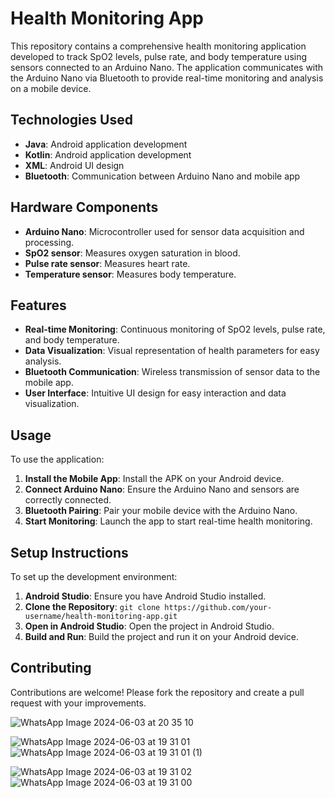 
# Health Monitoring App

This repository contains a comprehensive health monitoring application developed to track SpO2 levels, pulse rate, and body temperature using sensors connected to an Arduino Nano. The application communicates with the Arduino Nano via Bluetooth to provide real-time monitoring and analysis on a mobile device.

## Technologies Used

- **Java**: Android application development
- **Kotlin**: Android application development
- **XML**: Android UI design
- **Bluetooth**: Communication between Arduino Nano and mobile app

## Hardware Components

- **Arduino Nano**: Microcontroller used for sensor data acquisition and processing.
- **SpO2 sensor**: Measures oxygen saturation in blood.
- **Pulse rate sensor**: Measures heart rate.
- **Temperature sensor**: Measures body temperature.

## Features

- **Real-time Monitoring**: Continuous monitoring of SpO2 levels, pulse rate, and body temperature.
- **Data Visualization**: Visual representation of health parameters for easy analysis.
- **Bluetooth Communication**: Wireless transmission of sensor data to the mobile app.
- **User Interface**: Intuitive UI design for easy interaction and data visualization.

## Usage

To use the application:

1. **Install the Mobile App**: Install the APK on your Android device.
2. **Connect Arduino Nano**: Ensure the Arduino Nano and sensors are correctly connected.
3. **Bluetooth Pairing**: Pair your mobile device with the Arduino Nano.
4. **Start Monitoring**: Launch the app to start real-time health monitoring.

## Setup Instructions

To set up the development environment:

1. **Android Studio**: Ensure you have Android Studio installed.
2. **Clone the Repository**: `git clone https://github.com/your-username/health-monitoring-app.git`
3. **Open in Android Studio**: Open the project in Android Studio.
4. **Build and Run**: Build the project and run it on your Android device.

## Contributing

Contributions are welcome! Please fork the repository and create a pull request with your improvements.

![WhatsApp Image 2024-06-03 at 20 35 10](https://github.com/mebidyut2001/Health_Tracker_app/assets/145282059/0bb408a8-9349-4c8c-8887-18765b9d8f7e)

![WhatsApp Image 2024-06-03 at 19 31 01](https://github.com/mebidyut2001/Health_Tracker_app/assets/145282059/fa36cc34-b609-4048-b445-4a65c1865f06)
![WhatsApp Image 2024-06-03 at 19 31 01 (1)](https://github.com/mebidyut2001/Health_Tracker_app/assets/145282059/2e529db4-c67e-4065-93bd-1f6eddf656b5)


![WhatsApp Image 2024-06-03 at 19 31 02](https://github.com/mebidyut2001/Health_Tracker_app/assets/145282059/829a2aae-2ab0-4dab-91db-13e27e47caae)
![WhatsApp Image 2024-06-03 at 19 31 00](https://github.com/mebidyut2001/Health_Tracker_app/assets/145282059/bbe03287-157e-4e03-b1aa-1a1f3c180261)

